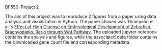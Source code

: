 BF550: Project 2

The aim of this project was to reproduce 2 figures from a paper using data analysis and visualization in Python. The paper chosen was Thompson et al.'s [Effect of High Glucose on Embryological Development of Zebrafish, Brachyodanio, Rerio through Wnt Pathway](https://doi.org/10.3390/ijms25179443).
The uploaded jupyter notebook contains the analysis and figures, while the associated data folder contains the downloaded gene count file and corresponding metadata.
